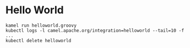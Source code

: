# Hello World

```
kamel run helloworld.groovy
kubectl logs -l camel.apache.org/integration=helloworld --tail=10 -f
...
kubectl delete helloworld
```



